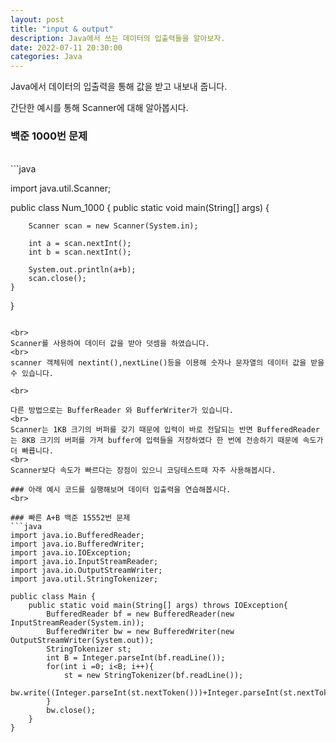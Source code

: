 ```yaml
---
layout: post
title: "input & output"
description: Java에서 쓰는 데이터의 입출력들을 알아보자.
date: 2022-07-11 20:30:00
categories: Java
---
```

Java에서 데이터의 입출력을 통해 값을 받고 내보내 줍니다.<br>

간단한 예시를 통해 Scanner에 대해 알아봅시다.


### 백준 1000번 문제
<br>
```java

import java.util.Scanner;

public class Num_1000 {
    public static void main(String[] args) {

        Scanner scan = new Scanner(System.in);

        int a = scan.nextInt();
        int b = scan.nextInt();
        
        System.out.println(a+b);
        scan.close();
    }
    
}
```

<br>
Scanner를 사용하여 데이터 값을 받아 덧셈을 하였습니다.
<br>
scanner 객체뒤에 nextint(),nextLine()등을 이용해 숫자나 문자열의 데이터 값을 받을 수 있습니다.

<br>

다른 방법으로는 BufferReader 와 BufferWriter가 있습니다.
<br>
Scanner는 1KB 크기의 버퍼를 갖기 때문에 입력이 바로 전달되는 반면 BufferedReader는 8KB 크기의 버퍼를 가져 buffer에 입력들을 저장하였다 한 번에 전송하기 때문에 속도가 더 빠릅니다.
<br>
Scanner보다 속도가 빠르다는 장점이 있으니 코딩테스트때 자주 사용해봅시다.

### 아래 예시 코드를 실행해보며 데이터 입출력을 연습해봅시다.
<br>

### 빠른 A+B 백준 15552번 문제
```java
import java.io.BufferedReader;
import java.io.BufferedWriter;
import java.io.IOException;
import java.io.InputStreamReader;
import java.io.OutputStreamWriter;
import java.util.StringTokenizer;

public class Main {
    public static void main(String[] args) throws IOException{
        BufferedReader bf = new BufferedReader(new InputStreamReader(System.in));
        BufferedWriter bw = new BufferedWriter(new OutputStreamWriter(System.out));
        StringTokenizer st;
        int B = Integer.parseInt(bf.readLine());
        for(int i =0; i<B; i++){
            st = new StringTokenizer(bf.readLine());
            bw.write((Integer.parseInt(st.nextToken()))+Integer.parseInt(st.nextToken())+"\n");
        }
        bw.close();
    }
}
```
